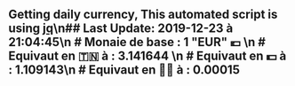 ## Getting daily currency, This automated script is using [jq](https://stedolan.github.io/jq/)\n## Last Update:  2019-12-23 à 21:04:45\n # Monaie de base : 1 "EUR" 💶 \n # Equivaut en 🇹🇳 à :  3.141644 \n # Equivaut en 💵 à : 1.109143\n # Equivaut en 🐱‍💻 à :  0.00015

